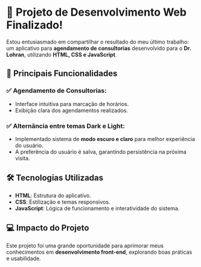 # 🚀 Projeto de Desenvolvimento Web Finalizado!

Estou entusiasmado em compartilhar o resultado do meu último trabalho: um aplicativo para **agendamento de consultorias** desenvolvido para o **Dr. Lohran**, utilizando **HTML, CSS e JavaScript**.

## 🌟 Principais Funcionalidades

### ✅ Agendamento de Consultorias:
- Interface intuitiva para marcação de horários.
- Exibição clara dos agendamentos realizados.

### ✅ Alternância entre temas Dark e Light:
- Implementado sistema de **modo escuro e claro** para melhor experiência do usuário.
- A preferência do usuário é salva, garantindo persistência na próxima visita.

## 🛠️ Tecnologias Utilizadas
- **HTML**: Estrutura do aplicativo.
- **CSS**: Estilização e temas responsivos.
- **JavaScript**: Lógica de funcionamento e interatividade do sistema.

## 💻 Impacto do Projeto
Este projeto foi uma grande oportunidade para aprimorar meus conhecimentos em **desenvolvimento front-end**, explorando boas práticas e usabilidade.
